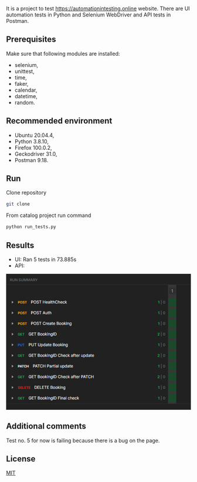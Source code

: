 It is a project to test https://automationintesting.online website. There are UI automation tests in Python and Selenium WebDriver and API tests in Postman.


## Prerequisites
Make sure that following modules are installed:
- selenium,  
- unittest, 
- time, 
- faker,
- calendar,
- datetime,
- random.


## Recommended environment
- Ubuntu 20.04.4,
- Python 3.8.10,
- Firefox 100.0.2,
- Geckodriver 31.0,
- Postman 9.18.


## Run

Clone repository
```bash
git clone
```
From catalog project run command

```bash
python run_tests.py
```

## Results
- UI: Ran 5 tests in 73.885s
- API: 

![APITestResults](https://github.com/monikakurzak/Automation-Tests/blob/main/APITestResults.png?raw=true)

## Additional comments
Test no. 5 for now is failing because there is a bug on the page.

## License
[MIT](https://choosealicense.com/licenses/mit/)

